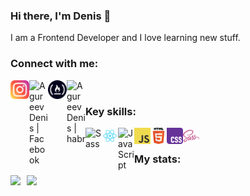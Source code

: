 ### Hi there, I'm Denis 👋



I am a Frontend Developer and I love learning new stuff. 

### Connect with me:

[<img align="left" alt="Agureev Denis | Instagram" width="30px" src="./instagram.svg" />][instagram]
[<img align="left" alt="Agureev Denis | Facebook" width="30px" src="https://cdn.worldvectorlogo.com/logos/facebook-3-2.svg" />][facebook]
[<img align="left" alt="Agureev Denis | freeCodeCamp" width="30px" src="./free-code-camp.svg" />][freeCodeCamp]
[<img align="left" alt="Agureev Denis | habr" width="30px" src="https://lh3.googleusercontent.com/ly5AbhJEoqnU79SzHic8UWZXTkJ15zpdM2RDSds0SJKxy561bUNHdHVUN01j6Ag24AUFd1IbmbU=s0-p" />][habr]

<br />

### Key skills:

<img align="left" alt="Sass" width="26px" src="https://upload.wikimedia.org/wikipedia/commons/thumb/c/cf/Angular_full_color_logo.svg/2048px-Angular_full_color_logo.svg.png" />
<img align="left" alt="React" width="26px" src="https://raw.githubusercontent.com/github/explore/80688e429a7d4ef2fca1e82350fe8e3517d3494d/topics/react/react.png" />
<img align="left" alt="JavaScript" width="26px" src="https://upload.wikimedia.org/wikipedia/commons/4/4c/Typescript_logo_2020.svg" />
<img align="left" alt="JavaScript" width="26px" src="https://raw.githubusercontent.com/github/explore/80688e429a7d4ef2fca1e82350fe8e3517d3494d/topics/javascript/javascript.png" />
<img align="left" alt="HTML5" width="26px" src="https://raw.githubusercontent.com/github/explore/80688e429a7d4ef2fca1e82350fe8e3517d3494d/topics/html/html.png" />
<img align="left" alt="CSS3" width="26px" src="https://raw.githubusercontent.com/github/explore/80688e429a7d4ef2fca1e82350fe8e3517d3494d/topics/css/css.png" />
<img align="left" alt="Sass" width="26px" src="https://raw.githubusercontent.com/github/explore/80688e429a7d4ef2fca1e82350fe8e3517d3494d/topics/sass/sass.png" />

<br />

### My stats:
<div>
<a href="https://github-readme-stats.vercel.app/api?username=agureeeeev&hide=contribs&show_icons=true">
  <img  align="left" height="130" style="margin-right: 10px" src="https://github-readme-stats.vercel.app/api?username=agureeeeev&hide=contribs&show_icons=true" />
</a>
<a href="https://github-readme-stats.vercel.app/api/top-langs/?username=agureeeeev&layout=compact">
  <img align="left" height="130" src="https://github-readme-stats.vercel.app/api/top-langs/?username=agureeeeev&layout=compact" />
</a>
</div>

[instagram]: https://www.instagram.com/agureev___do/
[freeCodeCamp]: https://www.freecodecamp.org/dkihada
[facebook]: https://www.facebook.com/profile.php?id=100011831342146
[habr]: https://career.habr.com/agureeeeev
